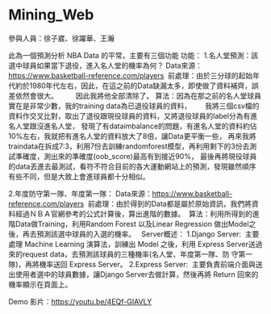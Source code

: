 # Mining_Web

參與人員：徐子崴、徐躍華、王瀚

此為一個預測分析 NBA Data 的平常，主要有三個功能
功能：
1.名人堂預測：該選中球員如果當下退役，進入名人堂的機率為何？
  Data來源：https://www.basketball-reference.com/players
  前處理：由於三分球的起始年代約於1980年代左右，因此，在這之前的Data缺漏太多，即使做了資料補齊，誤差依然會很大。
         因此我將他全部清除了。
  算法：因為在那之前的名人堂球員實在是非常少數，我的training data為已退役球員的資料，
       我將三個csv檔的資料作交叉比對，取出了退役跟現役球員的資料，又將退役球員的label分為有進名人堂跟沒進名人堂，
       發現了有dataimbalance的問題，有進名人堂的資料約佔10%左右，我就把有進名人堂的資料放大了8倍，讓Data更平衡一些，
       再來我將traindata在拆成7:3，利用7份去訓練randomforest模型，再利用剩下的3份去測試準確度，測出來的準確度(oob_score)最高有到接近90%，
       最後再將現役球員的data丟進去最測試，看符不符合目前的各大運動網站上的預測，發現雖然順序有些不同，但是大致上會進球員都十分相似。

2.年度防守第一隊、年度第一隊：
  Data來源：https://www.basketball-reference.com/players
  前處理：由於得到的Data都是屬於原始資訊，我們將資料經過ＮＢＡ官網參考的公式計算後，算出進階的數據。
  算法：利用所得到的進階Data做Training，利用Random Forest 以及Linear Regression 做出Model之後，再去預測該選中球員的入選的機率。
  
Server概述：
1.Django Server:
  主要處理 Machine Learning 演算法，訓練出 Model 之後，利用 Express Server送過來的request data，去預測該球員的三種機率(名人堂、年度第一隊、防   守第一隊)，再將機率送回 Express Server。
2.Express Server:
  主要負責前端介面與送出使用者選中的球員數據，讓Django Server去做計算，然後再將 Return 回來的機率顯示在頁面上。
  
Demo 影片：https://youtu.be/4EQf-GIAVLY
